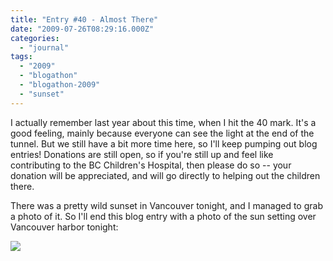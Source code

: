 ```yaml
---
title: "Entry #40 - Almost There"
date: "2009-07-26T08:29:16.000Z"
categories: 
  - "journal"
tags: 
  - "2009"
  - "blogathon"
  - "blogathon-2009"
  - "sunset"
---
```


I actually remember last year about this time, when I hit the 40 mark. It's a good feeling, mainly because everyone can see the light at the end of the tunnel. But we still have a bit more time here, so I'll keep pumping out blog entries! Donations are still open, so if you're still up and feel like contributing to the BC Children's Hospital, then please do so -- your donation will be appreciated, and will go directly to helping out the children there.

There was a pretty wild sunset in Vancouver tonight, and I managed to grab a photo of it. So I'll end this blog entry with a photo of the sun setting over Vancouver harbor tonight:

[![](http://farm3.static.flickr.com/2671/3756328209_16f8febd68.jpg?v=0)](http://www.flickr.com/photos/duanestorey/3756328209/)
